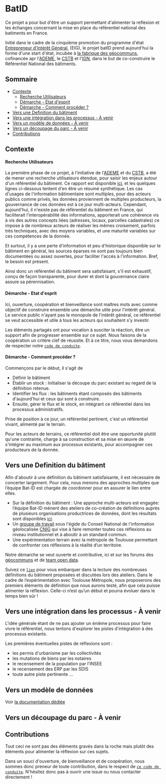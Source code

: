 # BatID

Ce projet a pour but d'être un support permettant d'alimenter la reflexion et les échanges concernant 
la mise en place du référentiel national des batiments en France. 

Initié dans le cadre de la cinquième promotion du programme d'état [Entrepreneur d'Intérêt Général](https://eig.etalab.gouv.fr/defis/batid/), (EIG), le projet batID prend aujourd'hui la forme d'une start d'état, incubée à [la fabrique des géocommuns](https://www.ign.fr/institut/la-fabrique-des-geocommuns-incubateur-de-communs-lign), cofinancée apr l'[ADEME](https://www.ademe.fr/), le [CSTB](http://www.cstb.fr/fr/) et l'[IGN](https://www.ign.fr/institut/la-fabrique-des-geocommuns-incubateur-de-communs-lign), dans le but de co-construire le Référentiel National des bâtiments. 


## Sommaire
- [Contexte](#Contexte)
    - [Recherche Utilisateurs](#Recherche-Utilisateurs)
    - [Démarche - Etat d'esprit](#démarche---etat-desprit) 
    - [Démarche - Comment procéder ? ](#démarche---comment-procéder-)
- [Vers une Definition du bâtiment](#Vers-une-Definition-du-bâtiment)
- [Vers une intégration dans les processus - À venir](#Vers-une-intégration-dans-les-processus---À-venir)
- [Vers un modèle de données - À venir](#Vers-un-modèle-de-données---À-venir)
- [Vers un découpage du parc - À venir](#Vers-un-découpage-du-parc---À-venir)
- [Contributions](#Contributions)

## Contexte

#### Recherche Utilisateurs

La première phase de ce projet, à l'initiative de l'[ADEME](https://www.ademe.fr/) et du [CSTB](http://www.cstb.fr/fr/), 
a été de mener une recherche utilisateurs étendue, pour saisir les enjeux autour d'un référentiel du bâtiment. 
Ce rapport est disponible [ici](https://github.com/entrepreneur-interet-general/BatID/blob/99e36173d5143e72426749fb7fd40f438ec56842/docs/Rapport-Phase-1-Bat-ID.pdf), 
et les quelques lignes ci-dessous tentent d'en être un résumé synthétique.
Les cas d'usages de l'information bâtimentaire sont multiples, pour des acteurs publics comme privés, 
les données proviennent de multiples producteurs, la gouvernance de ces données est à ce jour multi-acteurs.
Cependant, aujourd'hui, il n'existe pas de référentiel du bâtiment en France, 
qui faciliterait l'interopérabilité des informations, apporterait une cohérence 
vis à vis des autres concepts liées (adresses, locaux, parcelles cadastrales) ce impose à de 
nombreux acteurs de réaliser les mêmes croisement, parfois très techniques, avec des moyens variables, 
et une maturité variables sur ces compétences de la donnée.

Et surtout, il y a une perte d'information et peu d'historique disponible sur le bâtiment en général, les sources éparses ne sont pas toujours bien documentées ou assez ouvertes, pour faciliter l'accès à l'information. Bref, le besoin est présent.


Ainsi donc un référentiel du bâtiment sera satisfaisant, s'il est exhaustif, conçu de façon transparente, pour durer et dont la gouvernance claire assure sa pérennisation.

#### Démarche - Etat d'esprit

Ici, ouverture, coopération et bienveillance sont maîtres mots avec comme objectif de construire ensemble une démarche utile pour l'intérêt général. Le service public n'ayant pas le monopole de l'intérêt général, ce référentiel se veut accessible et utile à tous les acteurs qui souhaitent s’y investir.

Les éléments partagés ont pour vocation à susciter la réaction, être un support afin de progresser ensemble sur ce sujet. Nous faisons de la coopération un critère clef de réussite. Et à ce titre, nous vous demandons de respecter notre [`code de conduite`](CODE_OF_CONDUCT.md).

#### Démarche - Comment procéder ? 

Commençons par le début, il s'agit de
- Définir le bâtiment 
- Établir un stock : Initialiser la découpe du parc existant au regard de la définition retenue.
- Identifier les flux : les bâtiments étant composés des bâtiments d'aujourd'hui et ceux qui sont à construire.
- Ensuite, gérer le flux et le stock, en intégrant ce référentiel dans les processus administratifs.

Prise de position à ce jour, un référentiel pertinent, c'est un référentiel vivant, alimenté par le terrain. 

Pour les acteurs de terrains, ce référentiel doit être une opportunité plutôt qu'une contrainte, charge à sa construction et sa mise en œuvre de s'intégrer au maximum aux processus existants, pour accompagner ces producteurs de la donnée.

## Vers une Definition du bâtiment 

Afin d'aboutir à une définition du bâtiment satisfaisante, il est nécessaire de concerter largement. Pour cela, nous menons des approches multiples que l’équipe Bat-ID est chargée de coordonner pour en assurer le lien entre elles.
- Sur la définition du bâtiment : Une approche multi-acteurs est engagée: l’équipe Bat-ID mènent des ateliers de co-création de définitions auprès de plusieurs organisations productrices de données, dont les résultats sont disponibles [ici](docs/Synthèse-Ateliers-de-Définition-Bat-ID.pdf).
- Un [groupe de travail](http://cnig.gouv.fr/?page_id=26261) sous l'égide du Conseil National de l'information géolocalisée [CNIG](http://cnig.gouv.fr/) qui vise à faire remonter toutes ces réflexions au niveau institutionnel et à aboutir à un standard commun.
- Une expérimentation terrain avec la métropole de Toulouse permettant de confronter ces réflexions à la réalité d’un territoire.

Notre démarche se veut ouverte et contributive, ici et sur les forums des [géocommuns](https://forum.geocommuns.fr/) et de [team open data](https://teamopendata.org/t/identifiant-unique-batiment/2899).

Suivez ce [`lien`](BUILDING_DEFINITIONS.md) pour vous embarquer dans la lecture des nombreuses définitions du bâtiment proposées et discutées lors des ateliers.
Dans le cadre de l’expérimentation avec Toulouse Métropole, nous proposerons des premiers éléments de définition que nous aurons testé, afin que cela puisse alimenter la réflexion. Celle-ci n’est qu’un début et pourra évoluer dans le temps bien sûr !

## Vers une intégration dans les processus - À venir

L'idée générale étant de ne pas ajouter un énième processus pour faire vivre le référentiel, nous tentons d'explorer les pistes d'intégration à des processus existants. 

Les premières éventuelles pistes de réflexions sont :
- les permis d'urbanisme par les collectivités
- les mutations de biens par les notaires
- le recensement de la population par l'INSEE
- le recensement des ERP par les SDIS
- toute autre piste pertinente …


## Vers un modèle de données

Voir [la documentation dédiée](DATA_MODEL.md)

## Vers un découpage du parc - À venir

## Contributions

Tout ceci ne sont pas des éléments gravés dans la roche mais plutôt des éléments pour alimenter la réflexion sur ces sujets.

Dans un souci d'ouverture, de bienveillance et de  coopération, nous sommes donc preneur de toute contribution, dans le respect de [`ce code de conduite`](CODE_OF_CONDUCT.md). N'hésitez donc pas à ouvrir une issue ou nous contacter directement !
